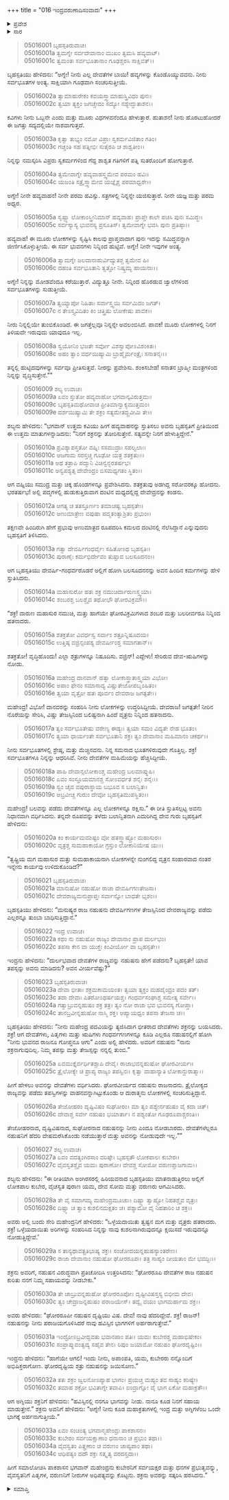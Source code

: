 +++
title = "016 ಇಂದ್ರವರುಣಾದಿಸಂವಾದಃ"
+++

<details><summary>ಪ್ರವೇಶ</summary>


।।   ಓಂ ಓಂ ನಮೋ ನಾರಾಯಣಾಯ।।   ಶ್ರೀ ವೇದವ್ಯಾಸಾಯ ನಮಃ ।।

ಶ್ರೀ ಕೃಷ್ಣದ್ವೈಪಾಯನ ವೇದವ್ಯಾಸ ವಿರಚಿತ  

**ಶ್ರೀ ಮಹಾಭಾರತ**

**ಉದ್ಯೋಗ ಪರ್ವ**

**ಉದ್ಯೋಗ ಪರ್ವ**

**ಅಧ್ಯಾಯ 16**

</details>


<details><summary>ಸಾರ</summary>

ಬೃಹಸ್ಪತಿಯು ಅಗ್ನಿಯನ್ನು ಸ್ತುತಿಸಲು (1-9), ಅಗ್ನಿಯು ಇಂದ್ರನ ಇರುವನ್ನು ಬೃಹಸ್ಪತಿಗೆ ಸೂಚಿಸುವುದು (10-12). ಇಂದ್ರನಿದ್ದಲ್ಲಿಗೆ ಹೋಗಿ ಬೃಹಸ್ಪತಿಯು ಅವನಿಗೆ ನಹುಷನ ಕುರಿತು ಸಂಪೂರ್ಣವಾಗಿ ತಿಳಿಸಿದುದು (13-26). ಕುಬೇರ, ಯಮ, ಸೋಮ ಮತ್ತು ವರುಣರು ಇಂದ್ರನನ್ನು ಭೇಟಿಯಾದುದು (27-34).

</details>


> 05016001 ಬೃಹಸ್ಪತಿರುವಾಚ।   
05016001a ತ್ವಮಗ್ನೇ ಸರ್ವದೇವಾನಾಂ ಮುಖಂ ತ್ವಮಸಿ ಹವ್ಯವಾಟ್।  
05016001c ತ್ವಮಂತಃ ಸರ್ವಭೂತಾನಾಂ ಗೂಢಶ್ಚರಸಿ ಸಾಕ್ಷಿವತ್।।

ಬೃಹಸ್ಪತಿಯು ಹೇಳಿದನು: “ಅಗ್ನೇ! ನೀನು ಎಲ್ಲ ದೇವತೆಗಳ ಬಾಯಿ! ಹವ್ಯಗಳನ್ನು ಕೊಂಡೊಯ್ಯುವವನು. ನೀನು ಸರ್ವಭೂತಗಳ ಅಂತ್ಯ. ಸಾಕ್ಷಿಯಾಗಿ ಗೂಢವಾಗಿ ಸಂಚರಿಸುತ್ತೀಯೆ.

> 05016002a ತ್ವಾಮಾಹುರೇಕಂ ಕವಯಸ್ತ್ವಾಮಾಹುಸ್ತ್ರಿವಿಧಂ ಪುನಃ।  
05016002c ತ್ವಯಾ ತ್ಯಕ್ತಂ ಜಗಚ್ಚೇದಂ ಸದ್ಯೋ ನಶ್ಯೇದ್ಧುತಾಶನ।।

ಕವಿಗಳು ನೀನು ಒಬ್ಬನೇ ಎಂದು ಮತ್ತು ಮೂರು ವಿಧಗಳವನೆಂದೂ ಹೇಳುತ್ತಾರೆ. ಹುತಾಶನ! ನೀನು ಹೊರಟುಹೋದರೆ ಈ ಜಗತ್ತು ಸದ್ಯದಲ್ಲಿಯೇ ನಾಶವಾಗುತ್ತದೆ.

> 05016003a ಕೃತ್ವಾ ತುಭ್ಯಂ ನಮೋ ವಿಪ್ರಾಃ ಸ್ವಕರ್ಮವಿಜಿತಾಂ ಗತಿಂ।  
05016003c ಗಚ್ಚಂತಿ ಸಹ ಪತ್ನೀಭಿಃ ಸುತೈರಪಿ ಚ ಶಾಶ್ವತೀಂ।।

ನಿನ್ನನ್ನು ನಮಸ್ಕರಿಸಿ ವಿಪ್ರರು ಸ್ವಕರ್ಮಗಳಿಂದ ಗೆದ್ದ ಶಾಶ್ವತ ಗತಿಗಳಿಗೆ ಪತ್ನಿ ಸುತರೊಂದಿಗೆ ಹೋಗುತ್ತಾರೆ.

> 05016004a ತ್ವಮೇವಾಗ್ನೇ ಹವ್ಯವಾಹಸ್ತ್ವಮೇವ ಪರಮಂ ಹವಿಃ।  
05016004c ಯಜಂತಿ ಸತ್ರೈಸ್ತ್ವಾಮೇವ ಯಜ್ಞೈಶ್ಚ ಪರಮಾಧ್ವರೇ।।

ಅಗ್ನೇ! ನೀನೇ ಹವ್ಯವಾಹನ! ನೀನೇ ಪರಮ ಹವಿಸ್ಸು. ಸತ್ರಗಳಲ್ಲಿ ನಿನ್ನನ್ನೇ ಯಜಿಸುತ್ತಾರೆ. ನೀನೇ ಯಜ್ಞ ಮತ್ತು ಪರಮ ಅಧ್ವರ.

> 05016005a ಸೃಷ್ಟ್ವಾ ಲೋಕಾಂಸ್ತ್ರೀನಿಮಾನ್ ಹವ್ಯವಾಹ।
	ಪ್ರಾಪ್ತೇ ಕಾಲೇ ಪಚಸಿ ಪುನಃ ಸಮಿದ್ಧಃ।  
> 05016005c ಸರ್ವಸ್ಯಾಸ್ಯ ಭುವನಸ್ಯ ಪ್ರಸೂತಿಸ್।
	ತ್ವಮೇವಾಗ್ನೇ ಭವಸಿ ಪುನಃ ಪ್ರತಿಷ್ಠಾ।।  

ಹವ್ಯವಾಹ! ಈ ಮೂರು ಲೋಕಗಳನ್ನು ಸೃಷ್ಟಿಸಿ ಕಾಲವು ಪ್ರಾಪ್ತವಾದಾಗ ಪುನಃ ಇದನ್ನು ಸಮಿದ್ಧವನ್ನಾಗಿ ಜೀರ್ಣಿಸಿಕೊಳ್ಳುತ್ತೀಯೆ. ಈ ಸರ್ವ ಭುವನಗಳು ನಿನ್ನಿಂದ ಹುಟ್ಟಿವೆ. ಅಗ್ನೇ! ನೀನೇ ಇವುಗಳ ಅಂತ್ಯ.

> 05016006a ತ್ವಾಮಗ್ನೇ ಜಲದಾನಾಹುರ್ವಿದ್ಯುತಶ್ಚ ತ್ವಮೇವ ಹಿ।  
05016006c ದಹಂತಿ ಸರ್ವಭೂತಾನಿ ತ್ವತ್ತೋ ನಿಷ್ಕ್ರಮ್ಯ ಹಾಯನಾಃ।।

ಅಗ್ನೇ! ನಿನ್ನನ್ನು ಮೋಡವೆಂದೂ ಕರೆಯುತ್ತಾರೆ. ವಿದ್ಯುತ್ತೂ ನೀನೇ. ನಿನ್ನಿಂದ ಹೊರಡುವ ಜ್ವಾಲೆಗಳಿಂದ ಸರ್ವಭೂತಗಳನ್ನು ಸುಡುತ್ತೀಯೆ.

> 05016007a ತ್ವಯ್ಯಾಪೋ ನಿಹಿತಾಃ ಸರ್ವಾಸ್ತ್ವಯಿ ಸರ್ವಮಿದಂ ಜಗತ್।  
05016007c ನ ತೇಽಸ್ತ್ಯವಿದಿತಂ ಕಿಂ ಚಿತ್ತ್ರಿಷು ಲೋಕೇಷು ಪಾವಕ।।

ನೀರು ನಿನ್ನಲ್ಲಿಯೇ ತುಂಬಿಕೊಂಡಿದೆ. ಈ ಜಗತ್ತೆಲ್ಲವೂ ನಿನ್ನನ್ನೇ ಅವಲಂಬಿಸಿದೆ. ಪಾವಕ! ಮೂರು ಲೋಕಗಳಲ್ಲಿ ನಿನಗೆ ತಿಳಿಯದೇ ಇರುವುದು ಯಾವುದೂ ಇಲ್ಲ.

> 05016008a ಸ್ವಯೋನಿಂ ಭಜತೇ ಸರ್ವೋ ವಿಶಸ್ವಾಪೋಽವಿಶಂಕಿತಃ।  
05016008c ಅಹಂ ತ್ವಾಂ ವರ್ಧಯಿಷ್ಯಾಮಿ ಬ್ರಾಹ್ಮೈರ್ಮಂತ್ರೈಃ ಸನಾತನೈಃ।।

ತನ್ನಲ್ಲಿ ಹುಟ್ಟಿದವುಗಳನ್ನು ಸರ್ವವೂ ಪ್ರೀತಿಸುತ್ತವೆ. ನೀರನ್ನು ಪ್ರವೇಶಿಸು. ಶಂಕಿಸಬೇಡ! ಸನಾತನ ಬ್ರಾಹ್ಮೀ ಮಂತ್ರಗಳಿಂದ ನಿನ್ನನ್ನು ವೃದ್ಧಿಸುತ್ತೇನೆ.””

> 05016009 ಶಲ್ಯ ಉವಾಚ।  
05016009a ಏವಂ ಸ್ತುತೋ ಹವ್ಯವಾಹೋ ಭಗವಾನ್ಕವಿರುತ್ತಮಃ।  
05016009c ಬೃಹಸ್ಪತಿಮಥೋವಾಚ ಪ್ರೀತಿಮಾನ್ವಾಕ್ಯಮುತ್ತಮಂ।  
05016009e ದರ್ಶಯಿಷ್ಯಾಮಿ ತೇ ಶಕ್ರಂ ಸತ್ಯಮೇತದ್ಬ್ರವೀಮಿ ತೇ।।

ಶಲ್ಯನು ಹೇಳಿದನು: “ಭಗವಾನ್ ಉತ್ತಮ ಕವಿಯು ಹೀಗೆ ಹವ್ಯವಾಹನನ್ನು ಸ್ತುತಿಸಲು ಅವನು ಬೃಹಸ್ಪತಿಗೆ ಪ್ರೀತಿಯಿಂದ ಈ ಉತ್ತಮ ಮಾತುಗಳನ್ನಾಡಿದನು: “ನಿನಗೆ ಶಕ್ರನನ್ನು ತೋರಿಸುತ್ತೇನೆ. ಸತ್ಯವನ್ನೇ ನಿನಗೆ ಹೇಳುತ್ತಿದ್ದೇನೆ.”

> 05016010a ಪ್ರವಿಶ್ಯಾಪಸ್ತತೋ ವಹ್ನಿಃ ಸಸಮುದ್ರಾಃ ಸಪಲ್ವಲಾಃ।  
05016010c ಆಜಗಾಮ ಸರಸ್ತಚ್ಚ ಗೂಢೋ ಯತ್ರ ಶತಕ್ರತುಃ।।  
05016011a ಅಥ ತತ್ರಾಪಿ ಪದ್ಮಾನಿ ವಿಚಿನ್ವನ್ಭರತರ್ಷಭ।  
05016011c ಅನ್ವಪಶ್ಯತ್ಸ ದೇವೇಂದ್ರಂ ಬಿಸಮಧ್ಯಗತಂ ಸ್ಥಿತಂ।।

ಆಗ ವಹ್ನಿಯು ಸಮುದ್ರ ಮತ್ತು ಚಿಕ್ಕ ಹೊಂಡಗಳನ್ನೂ ಪ್ರವೇಶಿಸಿದನು. ಶತಕ್ರತುವು ಅಡಗಿದ್ದ ಸರೋವರಕ್ಕೂ ಹೋದನು. ಭರತರ್ಷಭ! ಅಲ್ಲಿ ಪದ್ಮಗಳಲ್ಲಿ ಹುಡುಕುತ್ತಿರುವಾಗ ದಂಟಿನ ಮಧ್ಯದಲ್ಲಿದ್ದ ದೇವೇದ್ರನನ್ನು ಕಂಡನು.

> 05016012a ಆಗತ್ಯ ಚ ತತಸ್ತೂರ್ಣಂ ತಮಾಚಷ್ಟ ಬೃಹಸ್ಪತೇಃ।   
05016012c ಅಣುಮಾತ್ರೇಣ ವಪುಷಾ ಪದ್ಮತಂತ್ವಾಶ್ರಿತಂ ಪ್ರಭುಂ।।

ತಕ್ಷಣವೇ ಹಿಂದಿರುಗಿ ಹೇಗೆ ಪ್ರಭುವು ಅಣುಮಾತ್ರದ ರೂಪದರಿಸಿ ಕಮಲದ ದಂಟಿನಲ್ಲಿ ನೆಲೆಸಿದ್ದಾನೆ ಎನ್ನುವುದನು ಬೃಹಸ್ಪತಿಗೆ ತಿಳಿಸಿದನು.

> 05016013a ಗತ್ವಾ ದೇವರ್ಷಿಗಂಧರ್ವೈಃ ಸಹಿತೋಽಥ ಬೃಹಸ್ಪತಿಃ।  
05016013c ಪುರಾಣೈಃ ಕರ್ಮಭಿರ್ದೇವಂ ತುಷ್ಟಾವ ಬಲಸೂದನಂ।।

ಆಗ ಬೃಹಸ್ಪತಿಯು ದೇವರ್ಷಿ-ಗಂಧರ್ವರೊಡನೆ ಅಲ್ಲಿಗೆ ಹೋಗಿ ಬಲಸೂದನನನ್ನು ಅವನ ಹಿಂದಿನ ಕರ್ಮಗಳನ್ನು ಹೇಳಿ ಸ್ತುತಿಸಿದನು.

> 05016014a ಮಹಾಸುರೋ ಹತಃ ಶಕ್ರ ನಮುಚಿರ್ದಾರುಣಸ್ತ್ವಯಾ।  
05016014c ಶಂಬರಶ್ಚ ಬಲಶ್ಚೈವ ತಥೋಭೌ ಘೋರವಿಕ್ರಮೌ।।

“ಶಕ್ರ! ದಾರುಣ ಮಹಾಸುರ ನಮುಚಿ, ಮತ್ತು ಹಾಗೆಯೇ ಘೋರವಿಕ್ರಮಿಗಳಾದ ಶಂಬರ ಮತ್ತು ಬಲರೀರ್ವರೂ ನಿನ್ನಿಂದ ಹತನಾದರು.

> 05016015a ಶತಕ್ರತೋ ವಿವರ್ಧಸ್ವ ಸರ್ವಾಂ ಶತ್ರೂನ್ನಿಷೂದಯ।  
05016015c ಉತ್ತಿಷ್ಠ ವಜ್ರಿನ್ಸಂಪಶ್ಯ ದೇವರ್ಷೀಂಶ್ಚ ಸಮಾಗತಾನ್।।

ಶತಕ್ರತೋ! ವೃದ್ಧಿಹೊಂದು! ಎಲ್ಲಾ ಶತ್ರುಗಳನ್ನೂ ನಿಷೂದಿಸು. ವಜ್ರಿನ್! ಎದ್ದೇಳು! ಸೇರಿರುವ ದೇವ-ಋಷಿಗಳನ್ನು ನೋಡು.

> 05016016a ಮಹೇಂದ್ರ ದಾನವಾನ್ ಹತ್ವಾ ಲೋಕಾಸ್ತ್ರಾತಾಸ್ತ್ವಯಾ ವಿಭೋ।  
05016016c ಅಪಾಂ ಫೇನಂ ಸಮಾಸಾದ್ಯ ವಿಷ್ಣುತೇಜೋಪಬೃಂಹಿತಂ।   
05016016e ತ್ವಯಾ ವೃತ್ರೋ ಹತಃ ಪೂರ್ವಂ ದೇವರಾಜ ಜಗತ್ಪತೇ।।

ಮಹೇಂದ್ರ! ವಿಭೋ! ದಾನವರನ್ನು ಸಂಹರಿಸಿ ನೀನು ಲೋಕಗಳನ್ನು ಉದ್ಧರಿಸಿದ್ದೀಯೆ. ದೇವರಾಜ! ಜಗತ್ಪತೇ! ನೀರಿನ ನೊರೆಯನ್ನು ಸೇರಿಸಿ, ವಿಷ್ಣು ತೇಜಸ್ಸಿನಿಂದ ಬಲಿಷ್ಟನಾಗಿ ಹಿಂದೆ ವೃತ್ರನು ನಿನ್ನಿಂದ ಹತನಾದನು.

> 05016017a ತ್ವಂ ಸರ್ವಭೂತೇಷು ವರೇಣ್ಯ ಈಡ್ಯಃ।
	ತ್ವಯಾ ಸಮಂ ವಿದ್ಯತೇ ನೇಹ ಭೂತಂ।  
> 05016017c ತ್ವಯಾ ಧಾರ್ಯಂತೇ ಸರ್ವಭೂತಾನಿ ಶಕ್ರ।
	ತ್ವಂ ದೇವಾನಾಂ ಮಹಿಮಾನಂ ಚಕರ್ಥ।।  

ನೀನು ಸರ್ವಭೂತಗಳಲ್ಲಿ ಶ್ರೇಷ್ಠ, ಮತ್ತು ಮೆಚ್ಚಿನವನು. ನಿನ್ನ ಸಮನಾದ ಭೂತಗಳಿರುವುದೇ ಗೊತ್ತಿಲ್ಲ. ಶಕ್ರ! ಸರ್ವಭೂತಗಳೂ ನಿನ್ನನ್ನು ಆಧರಿಸಿವೆ. ನೀನು ದೇವತೆಗಳ ಮಹಿಮೆಯನ್ನು ಹೆಚ್ಚಿಸಿದ್ದೀಯೆ.

> 05016018a ಪಾಹಿ ದೇವಾನ್ಸಲೋಕಾಂಶ್ಚ ಮಹೇಂದ್ರ ಬಲಮಾಪ್ನುಹಿ।  
05016018c ಏವಂ ಸಂಸ್ತೂಯಮಾನಶ್ಚ ಸೋಽವರ್ಧತ ಶನೈಃ ಶನೈಃ।।  
05016019a ಸ್ವಂ ಚೈವ ವಪುರಾಸ್ಥಾಯ ಬಭೂವ ಸ ಬಲಾನ್ವಿತಃ।  
05016019c ಅಬ್ರವೀಚ್ಚ ಗುರುಂ ದೇವೋ ಬೃಹಸ್ಪತಿಮುಪಸ್ಥಿತಂ।।

ಮಹೇಂದ್ರ! ಬಲವನ್ನು ಪಡೆದು ದೇವತೆಗಳನ್ನೂ ಎಲ್ಲ ಲೋಕಗಳನ್ನೂ ರಕ್ಷಿಸು.” ಈ ರೀತಿ ಸ್ತುತಿಸಲ್ಪಟ್ಟ ಅವನು ನಿಧಾನವಾಗಿ ವರ್ಧಿಸಿದನು. ತನ್ನದೇ ರೂಪವನ್ನು ತಳೆದು ಬಲಾನ್ವಿತನಾಗಿ ಎದುರಿಗಿದ್ದ ದೇವ ಗುರು ಬೃಹಸ್ಪತಿಗೆ ಹೇಳಿದನು:

> 05016020a ಕಿಂ ಕಾರ್ಯಮವಶಿಷ್ಟಂ ವೋ ಹತಸ್ತ್ವಾಷ್ಟ್ರೋ ಮಹಾಸುರಃ।  
05016020c ವೃತ್ರಶ್ಚ ಸುಮಹಾಕಾಯೋ ಗ್ರಸ್ತುಂ ಲೋಕಾನಿಯೇಷ ಯಃ।।

“ತ್ವಷ್ಟ್ರಿಯ ಮಗ ಮಹಾಸುರ ಮತ್ತು ಸುಮಹಾಕಾಯನಾಗಿ ಲೋಕಗಳನ್ನೇ ನುಂಗಲಿದ್ದ ವೃತ್ರನ ಸಂಹಾರವಾದ ನಂತರ ಇನ್ನೇನು ಕಾರ್ಯವು ಉಳಿದುಕೊಂಡಿದೆ?”

> 05016021 ಬೃಹಸ್ಪತಿರುವಾಚ।  
05016021a ಮಾನುಷೋ ನಹುಷೋ ರಾಜಾ ದೇವರ್ಷಿಗಣತೇಜಸಾ।  
05016021c ದೇವರಾಜ್ಯಮನುಪ್ರಾಪ್ತಃ ಸರ್ವಾನ್ನೋ ಬಾಧತೇ ಭೃಶಂ।।

ಬೃಹಸ್ಪತಿಯು ಹೇಳಿದನು: “ಮನುಷ್ಯರ ರಾಜ ನಹುಷನು ದೇವರ್ಷಿಗಣಗಳ ತೇಜಸ್ಸಿನಿಂದ ದೇವರಾಜ್ಯವನ್ನು ಪಡೆದು ಎಲ್ಲರನ್ನೂ ತುಂಬಾ ಬಾಧಿಸುತ್ತಿದ್ದಾನೆ.”

> 05016022 ಇಂದ್ರ ಉವಾಚ।  
05016022a ಕಥಂ ನು ನಹುಷೋ ರಾಜ್ಯಂ ದೇವಾನಾಂ ಪ್ರಾಪ ದುರ್ಲಭಂ।  
05016022c ತಪಸಾ ಕೇನ ವಾ ಯುಕ್ತಃ ಕಿಂವೀರ್ಯೋ ವಾ ಬೃಹಸ್ಪತೇ।।

ಇಂದ್ರನು ಹೇಳಿದನು: “ದುರ್ಲಭವಾದ ದೇವತೆಗಳ ರಾಜ್ಯವನ್ನು ನಹುಷನು ಹೇಗೆ ಪಡೆದನು? ಬೃಹಸ್ಪತೇ! ಯಾವ ತಪಸ್ಸನ್ನು ಅವನು ಮಾಡಿದನು? ಅವನ ವೀರ್ಯವೆಷ್ಟು?”

> 05016023 ಬೃಹಸ್ಪತಿರುವಾಚ।  
05016023a ದೇವಾ ಭೀತಾಃ ಶಕ್ರಮಕಾಮಯಂತ।
	ತ್ವಯಾ ತ್ಯಕ್ತಂ ಮಹದೈಂದ್ರಂ ಪದಂ ತತ್।  
> 05016023c ತದಾ ದೇವಾಃ ಪಿತರೋಽಥರ್ಷಯಶ್ಚ।
	ಗಂಧರ್ವಸಂಘಾಶ್ಚ ಸಮೇತ್ಯ ಸರ್ವೇ।।  
> 05016024a ಗತ್ವಾಬ್ರುವನ್ನಹುಷಂ ಶಕ್ರ ತತ್ರ।
	ತ್ವಂ ನೋ ರಾಜಾ ಭವ ಭುವನಸ್ಯ ಗೋಪ್ತಾ।  
> 05016024c ತಾನಬ್ರವೀನ್ನಹುಷೋ ನಾಸ್ಮಿ ಶಕ್ತ।
	ಆಪ್ಯಾಯಧ್ವಂ ತಪಸಾ ತೇಜಸಾ ಚ।।  

ಬೃಹಸ್ಪತಿಯು ಹೇಳಿದನು: “ನೀನು ಮಹೇಂದ್ರ ಪದವಿಯನ್ನು ತ್ಯಜಿಸಿದಾಗ ಭೀತರಾದ ದೇವತೆಗಳು ಶಕ್ರನನ್ನು ಬಯಸಿದರು. ಶಕ್ರ! ಆಗ ದೇವತೆಗಳು, ಪಿತೃಗಳು ಮತ್ತು ಋಷಿಗಳು ಗಂಧರ್ವಗಣಗಳನ್ನೂ ಕೂಡಿ ಎಲ್ಲರೂ ನಹುಷನಲ್ಲಿಗೆ ಹೋಗಿ “ನೀನು ಭುವನದ ರಾಜನೂ ಗೋಪ್ತನೂ ಆಗು” ಎಂದು ಅಲ್ಲಿ ಹೇಳಿದರು. ಅವರಿಗೆ ನಹುಷನು “ನಾನು ಶಕ್ರನಾಗುವುದಿಲ್ಲ. ನಿಮ್ಮ ತಪಸ್ಸು ಮತ್ತು ತೇಜಸ್ಸನ್ನು ನನ್ನಲ್ಲಿ ತುಂಬಿ.”

> 05016025a ಏವಮುಕ್ತೈರ್ವರ್ಧಿತಶ್ಚಾಪಿ ದೇವೈ।
	ರಾಜಾಭವನ್ನಹುಷೋ ಘೋರವೀರ್ಯಃ।  
> 05016025c ತ್ರೈಲೋಕ್ಯೇ ಚ ಪ್ರಾಪ್ಯ ರಾಜ್ಯಂ ತಪಸ್ವಿನಃ।
	ಕೃತ್ವಾ ವಾಹಾನ್ಯಾತಿ ಲೋಕಾನ್ದುರಾತ್ಮಾ।।  

ಹೀಗೆ ಹೇಳಲು ಅವನನ್ನು ದೇವತೆಗಳು ವರ್ಧಿಸಿದರು. ಘೋರವೀರ್ಯದ ನಹುಷನು ರಾಜನಾದನು. ತ್ರೈಲೋಕ್ಯದ ರಾಜ್ಯವನ್ನು ಪಡೆದು ತಪಸ್ವಿಗಳನ್ನು ವಾಹನವನ್ನಾಗಿಟ್ಟುಕೊಂಡು ಆ ದುರಾತ್ಮನು ಲೋಕಗಳಲ್ಲಿ ಸಂಚರಿಸುತ್ತಿದ್ದಾನೆ.

> 05016026a ತೇಜೋಹರಂ ದೃಷ್ಟಿವಿಷಂ ಸುಘೋರಂ।
	ಮಾ ತ್ವಂ ಪಶ್ಯೇರ್ನಹುಷಂ ವೈ ಕದಾ ಚಿತ್।  
> 05016026c ದೇವಾಶ್ಚ ಸರ್ವೇ ನಹುಷಂ ಭಯಾರ್ತಾ।
	ನ ಪಶ್ಯಂತೋ ಗೂಢರೂಪಾಶ್ಚರಂತಿ।।  

ತೇಜೋಹರನಾದ, ದೃಷ್ಟಿವಿಷನಾದ, ಸುಘೋರನಾದ ನಹುಷನನ್ನು ನೀನು ಎಂದೂ ನೋಡಬಾರದು. ದೇವತೆಗಳೆಲ್ಲರೂ ನಹುಷನಿಗೆ ಹೆದರಿ ವೇಷಮರೆಸಿಕೊಂಡು ನಡೆಯುತ್ತಾರೆ ಮತ್ತು ಅವನನ್ನು ನೋಡುವುದೇ ಇಲ್ಲ.””

> 05016027 ಶಲ್ಯ ಉವಾಚ।  
05016027a ಏವಂ ವದತ್ಯಂಗಿರಸಾಂ ವರಿಷ್ಠೇ।
	ಬೃಹಸ್ಪತೌ ಲೋಕಪಾಲಃ ಕುಬೇರಃ।  
> 05016027c ವೈವಸ್ವತಶ್ಚೈವ ಯಮಃ ಪುರಾಣೋ।
	ದೇವಶ್ಚ ಸೋಮೋ ವರುಣಶ್ಚಾಜಗಾಮ।।  

ಶಲ್ಯನು ಹೇಳಿದನು: “ಈ ರೀತಿಯಾಗಿ ಅಂಗಿರಸರಲ್ಲಿ ಹಿರಿಯವನಾದ ಬೃಹಸ್ಪತಿಯು ಮಾತನಾಡುತ್ತಿರಲು ಅಲ್ಲಿಗೆ ಲೋಕಪಾಲ ಕುಬೇರ, ವೈಚಸ್ವತ ಪುರಾಣ ಯಮ, ದೇವ ಸೋಮ ಮತ್ತು ವರುಣರು ಆಗಮಿಸಿದರು.

> 05016028a ತೇ ವೈ ಸಮಾಗಮ್ಯ ಮಹೇಂದ್ರಮೂಚುಃ।
	ದಿಷ್ಟ್ಯಾ ತ್ವಾಷ್ಟ್ರೋ ನಿಹತಶ್ಚೈವ ವೃತ್ರಃ।  
> 05016028c ದಿಷ್ಟ್ಯಾ ಚ ತ್ವಾಂ ಕುಶಲಿನಮಕ್ಷತಂ ಚ।
	ಪಶ್ಯಾಮೋ ವೈ ನಿಹತಾರಿಂ ಚ ಶಕ್ರ।।  

ಅವರು ಅಲ್ಲಿ ಬಂದು ಸೇರಿ ಮಹೇಂದ್ರನಿಗೆ ಹೇಳಿದರು: “ಒಳ್ಳೆಯದಾಯಿತು ತ್ವಷ್ಟನ ಮಗ ಮತ್ತು ವೃತ್ರರು ಹತರಾದರು. ಶಕ್ರ! ಒಳ್ಳೆಯದಾಯಿತು ಅರಿಗಳನ್ನು ಸಂಹರಿಸಿದ ನಿನ್ನನ್ನು ನಾವು ಕುಶಲನಾಗಿರುವುದನ್ನೂ ಕ್ಷಯಿಸದೆ ಇರುವುದನ್ನೂ ನೋಡುತ್ತಿದ್ದೇವೆ.’

> 05016029a ಸ ತಾನ್ಯಥಾವತ್ಪ್ರತಿಭಾಷ್ಯ ಶಕ್ರಃ।
	ಸಂಚೋದಯನ್ನಹುಷಸ್ಯಾಂತರೇಣ।  
> 05016029c ರಾಜಾ ದೇವಾನಾಂ ನಹುಷೋ ಘೋರರೂಪಃ।
	ತತ್ರ ಸಾಹ್ಯಂ ದೀಯತಾಂ ಮೇ ಭವದ್ಭಿಃ।।  

ಶಕ್ರನು ಅವರಿಗೆ, ನಹುಷನ ವಿರುದ್ಧವಾಗಿ ಪ್ರತಿಚೋದಿಸಿ ಉತ್ತರಿಸಿದನು: “ಘೋರರೂಪಿ ದೇವತೆಗಳ ರಾಜ ನಹುಷನ ಕುರಿತು ನನಗೆ ನಿಮ್ಮ ಸಹಾಯವನ್ನು ನೀಡಬೇಕು.”

> 05016030a ತೇ ಚಾಬ್ರುವನ್ನಹುಷೋ ಘೋರರೂಪೋ।
	ದೃಷ್ಟೀವಿಷಸ್ತಸ್ಯ ಬಿಭೀಮ ದೇವ।  
> 05016030c ತ್ವಂ ಚೇದ್ರಾಜನ್ನಹುಷಂ ಪರಾಜಯೇಸ್।
	ತದ್ವೈ ವಯಂ ಭಾಗಮರ್ಹಾಮ ಶಕ್ರ।।  

ಅವರು ಹೇಳಿದರು: “ಘೋರರೂಪೀ ನಹುಷನ ದೃಷ್ಟಿಯು ವಿಷ. ದೇವ! ನಾವು ಹೆದರಿದ್ದೇವೆ. ಶಕ್ರ! ರಾಜನ್! ನಹುಷನನ್ನು ನೀನು ಪರಾಜಯಗೊಳಿಸಿದರೆ ನಾವು ಹವಿಸ್ಸಿನ ಭಾಗಗಳಿಗೆ ಅರ್ಹರಾಗುತ್ತೇವೆ.”

> 05016031a ಇಂದ್ರೋಽಬ್ರವೀದ್ಭವತು ಭವಾನಪಾಂ ಪತಿಃ।
	ಯಮಃ ಕುಬೇರಶ್ಚ ಮಹಾಭಿಷೇಕಂ।  
> 05016031c ಸಂಪ್ರಾಪ್ನುವಂತ್ವದ್ಯ ಸಹೈವ ತೇನ।
	ರಿಪುಂ ಜಯಾಮೋ ನಹುಷಂ ಘೋರದೃಷ್ಟಿಂ।।  

ಇಂದ್ರನು ಹೇಳಿದನು: “ಹಾಗೆಯೇ ಆಗಲಿ! ಇಂದು ನೀನು, ಅಪಾಂಪತಿ, ಯಮ, ಕುಬೇರರು ನನ್ನೊಂದಿಗೆ ಅಭಿಷಿಕ್ತರಾಗೋಣ. ಘೋರದೃಷ್ಟಿಯ ಶತ್ರು ನಹುಷನನ್ನು ಜಯಿಸೋಣ.”

> 05016032a ತತಃ ಶಕ್ರಂ ಜ್ವಲನೋಽಪ್ಯಾಹ ಭಾಗಂ।
	ಪ್ರಯಚ್ಚ ಮಹ್ಯಂ ತವ ಸಾಹ್ಯಂ ಕರಿಷ್ಯೇ।  
> 05016032c ತಮಾಹ ಶಕ್ರೋ ಭವಿತಾಗ್ನೇ ತವಾಪಿ।
	ಐಂದ್ರಾಗ್ನೋ ವೈ ಭಾಗ ಏಕೋ ಮಹಾಕ್ರತೌ।।   

ಆಗ ಅಗ್ನಿಯು ಶಕ್ರನಿಗೆ ಹೇಳಿದನು: “ಹವಿಸ್ಸಿನಲ್ಲಿ ನನಗೂ ಭಾಗವನ್ನು ನೀಡು. ನಾನೂ ಕೂಡ ನಿನಗೆ ಸಹಾಯ ಮಾಡುತ್ತೇನೆ.” ಶಕ್ರನು ಅವನಿಗೆ ಹೇಳಿದನು: “ಅಗ್ನೇ! ನೀನು ಕೂಡ ಮಹಾಕ್ರತುಗಳಲ್ಲಿ ಇಂದ್ರ ಮತ್ತು ಅಗ್ನಿಗಳೆಂಬ ಒಂದೇ ಭಾಗಕ್ಕೆ ಅರ್ಹನಾಗುತ್ತೀಯೆ.”

> 05016033a ಏವಂ ಸಂಚಿಂತ್ಯ ಭಗವಾನ್ಮಹೇಂದ್ರಃ ಪಾಕಶಾಸನಃ।  
05016033c ಕುಬೇರಂ ಸರ್ವಯಕ್ಷಾಣಾಂ ಧನಾನಾಂ ಚ ಪ್ರಭುಂ ತಥಾ।।  
05016034a ವೈವಸ್ವತಂ ಪಿತೄಣಾಂ ಚ ವರುಣಂ ಚಾಪ್ಯಪಾಂ ತಥಾ।   
05016034c ಆಧಿಪತ್ಯಂ ದದೌ ಶಕ್ರಃ ಸತ್ಕೃತ್ಯ ವರದಸ್ತದಾ।।

ಹೀಗೆ ಸಮಾಲೋಚಿಸಿ ಪಾಕಶಾಸನ ಭಗವಾನ್ ಮಹೇಂದ್ರನು ಕುಬೇರನಿಗೆ ಸರ್ವಯಕ್ಷರ ಮತ್ತು ಧನಗಳ ಪ್ರಭುತ್ವವನ್ನ್ನು, ವೈವಸ್ವತನಿಗೆ ಪಿತೃಗಳ, ವರುಣನಿಗೆ ನೀರುಗಳ ಅಧಿಪತ್ಯವನ್ನು ಕೊಟ್ಟನು. ಶಕ್ರನು ಅವರನ್ನು ಸತ್ಕರಿಸಿ ಹರಸಿದನು.”


<details><summary>ಸಮಾಪ್ತಿ</summary>


ಇತಿ ಶ್ರೀ ಮಹಾಭಾರತೇ ಉದ್ಯೋಗ ಪರ್ವಣಿ ಉದ್ಯೋಗ ಪರ್ವಣಿ ಇಂದ್ರವರುಣಾದಿಸಂವಾದೇ ಷೋಡಶೋಽಧ್ಯಾಯಃ।  
ಇದು ಶ್ರೀ ಮಹಾಭಾರತದಲ್ಲಿ ಉದ್ಯೋಗ ಪರ್ವದಲ್ಲಿ ಉದ್ಯೋಗ ಪರ್ವದಲ್ಲಿ ಇಂದ್ರವರುಣಾದಿಸಂವಾದದಲ್ಲಿ ಹದಿನಾರನೆಯ ಅಧ್ಯಾಯವು।



</details>
